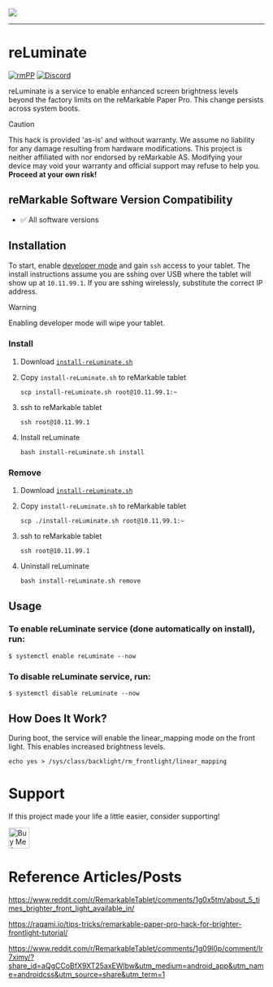 <img src="https://github.com/stephenpapierski/reLuminate/blob/main/images/reLuminate-header-min.png?raw=true">

---

# reLuminate
<!--![Static Badge](https://img.shields.io/badge/reMarkable-v3.13-green)-->
[![rmPP](https://img.shields.io/badge/rMPP-supported-green)](https://remarkable.com/store/remarkable-paper/pro)
[![Discord](https://img.shields.io/discord/385916768696139794.svg?label=reMarkable&logo=discord&logoColor=ffffff&color=7389D8&labelColor=6A7EC2)](https://discord.gg/ATqQGfu)

reLuminate is a service to enable enhanced screen brightness levels beyond the factory limits on the reMarkable Paper Pro. This change persists across system boots.
> [!CAUTION]
> This hack is provided 'as-is' and without warranty. We assume no liability for any damage resulting from hardware modifications.
> This project is neither affiliated with nor endorsed by reMarkable AS. Modifying your device may void your warranty and official
> support may refuse to help you. **Proceed at your own risk!**

## reMarkable Software Version Compatibility
- ✅ All software versions

## Installation
To start, enable [developer mode](https://developer.remarkable.com/documentation/developer-mode) and gain `ssh` access to your tablet. The install instructions assume you are sshing over USB where the tablet will show up at `10.11.99.1`. If you are sshing wirelessly, substitute the correct IP address.
> [!WARNING]
> Enabling developer mode will wipe your tablet.

### Install
1. Download <a href="[https://github.com/unreMarkableLabs/reLuminate/blob/main/install-reLuminate.sh](https://github.com/stephenpapierski/reLuminate/releases/latest/download/install-reLuminate.sh)" target="_blank">`install-reLuminate.sh`</a>
1. Copy `install-reLuminate.sh` to reMarkable tablet

   `scp install-reLuminate.sh root@10.11.99.1:~`
1. ssh to reMarkable tablet

   `ssh root@10.11.99.1`
1. Install reLuminate

   `bash install-reLuminate.sh install`

### Remove
1. Download <a href="[https://github.com/unreMarkableLabs/reLuminate/blob/main/install-reLuminate.sh](https://github.com/stephenpapierski/reLuminate/releases/latest/download/install-reLuminate.sh)" target="_blank">`install-reLuminate.sh`</a>
1. Copy `install-reLuminate.sh` to reMarkable tablet

   `scp ./install-reLuminate.sh root@10.11.99.1:~`
1. ssh to reMarkable tablet

   `ssh root@10.11.99.1`
1. Uninstall reLuminate

   `bash install-reLuminate.sh remove`

## Usage
### To enable reLuminate service (done automatically on install), run:
`$ systemctl enable reLuminate --now`

### To disable reLuminate service, run:
`$ systemctl disable reLuminate --now`

## How Does It Work?
During boot, the service will enable the linear_mapping mode on the front light. This enables increased brightness levels.

`echo yes > /sys/class/backlight/rm_frontlight/linear_mapping`

# Support
If this project made your life a little easier, consider supporting!

<a href="https://www.buymeacoffee.com/stephenpapierski" target="_blank"><img src="https://cdn.buymeacoffee.com/buttons/default-orange.png" alt="Buy Me A Coffee" height="41"></a>


# Reference Articles/Posts

https://www.reddit.com/r/RemarkableTablet/comments/1g0x5tm/about_5_times_brighter_front_light_available_in/

https://raqami.io/tips-tricks/remarkable-paper-pro-hack-for-brighter-frontlight-tutorial/

https://www.reddit.com/r/RemarkableTablet/comments/1g09l0p/comment/lr7ximy/?share_id=aQgCCoBfX9XT25axEWlbw&utm_medium=android_app&utm_name=androidcss&utm_source=share&utm_term=1
